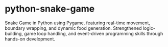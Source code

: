 # python-snake-game
Snake Game in Python using Pygame, featuring real-time movement, boundary wrapping, and dynamic food generation. Strengthened logic-building, game loop handling, and event-driven programming skills through hands-on development.
